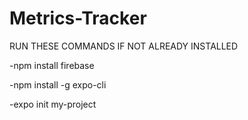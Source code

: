 # Metrics-Tracker

RUN THESE COMMANDS IF NOT ALREADY INSTALLED 



-npm install firebase



-npm install -g expo-cli



-expo init my-project
